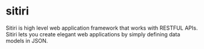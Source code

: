 sitiri
======

Sitiri is high level web application framework that works with RESTFUL APIs. Sitiri lets you create elegant web applications by simply defining data models in JSON.
